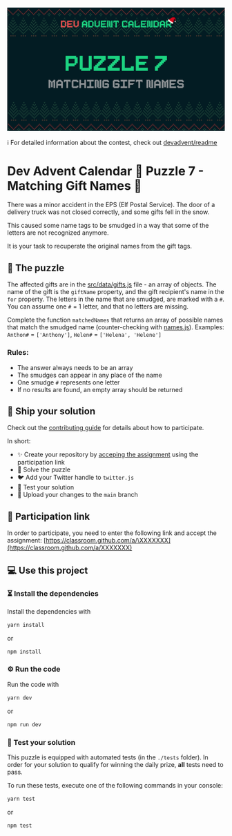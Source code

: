 ![](README.cover.jpg)

ℹ️ For detailed information about the contest, check out [devadvent/readme](https://github.com/devadvent/readme/)

# Dev Advent Calendar 🎅 Puzzle 7 - Matching Gift Names 🎁

There was a minor accident in the EPS (Elf Postal Service). The door of a delivery truck was not closed correctly, and some gifts fell in the snow.

This caused some name tags to be smudged in a way that some of the letters are not recognized anymore.

It is your task to recuperate the original names from the gift tags.

## 🧩 The puzzle

The affected gifts are in the [src/data/gifts.js](src/data/gifts.js) file - an array of objects. The name of the gift is the `giftName` property, and the gift recipient's name in the `for` property. The letters in the name that are smudged, are marked with a `#`. You can assume one `#` = 1 letter, and that no letters are missing.

Complete the function `matchedNames` that returns an array of possible names that match the smudged name (counter-checking with [names.js](src/data/names.js)).
Examples: `Anthon#` = `['Anthony']`, `Helen#` = `['Helena', 'Helene']`

### Rules:

-   The answer always needs to be an array
-   The smudges can appear in any place of the name
-   One smudge `#` represents one letter
-   If no results are found, an empty array should be returned

## 🚢 Ship your solution

Check out the [contributing guide](https://github.com/devadvent/readme/blob/main/CONTRIBUTING.md) for details about how to participate.

In short:

-   ✨ Create your repository by [acceping the assignment](https://classroom.github.com/a/XXXXXXX) using the participation link
-   🧩 Solve the puzzle
-   🐦 Add your Twitter handle to `twitter.js`
-   🤖 Test your solution
-   🚀 Upload your changes to the `main` branch

## 🔗 Participation link

In order to participate, you need to enter the following link and accept the assignment:
[https://classroom.github.com/a/\XXXXXXX](https://classroom.github.com/a/XXXXXXX)

## 💻 Use this project

### ⏳ Install the dependencies

Install the dependencies with

```bash
yarn install
```

or

```bash
npm install
```

### ⚙️ Run the code

Run the code with

```bash
yarn dev
```

or

```bash
npm run dev
```

### 🤖 Test your solution

This puzzle is equipped with automated tests (in the `./tests` folder). In order for your solution to qualify for winning the daily prize, **all** tests need to pass.

To run these tests, execute one of the following commands in your console:

```bash
yarn test
```

or

```bash
npm test
```
